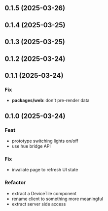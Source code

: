## 0.1.5 (2025-03-26)

## 0.1.4 (2025-03-25)

## 0.1.3 (2025-03-25)

## 0.1.2 (2025-03-24)

## 0.1.1 (2025-03-24)

### Fix

- **packages/web**: don't pre-render data

## 0.1.0 (2025-03-24)

### Feat

- prototype switching lights on/off
- use hue bridge API

### Fix

- invaliate page to refresh UI state

### Refactor

- extract a DeviceTile component
- rename client to something more meaningful
- extract server side access
